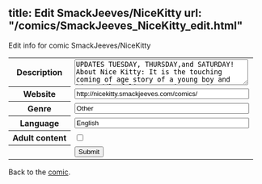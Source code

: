 title: Edit SmackJeeves/NiceKitty
url: "/comics/SmackJeeves_NiceKitty_edit.html"
---
Edit info for comic SmackJeeves/NiceKitty

<form name="comic" action="http://gaepostmail.appspot.com/comic/" method="post">
<table class="comicinfo">
<tr>
<th>Description</th><td><textarea name="description" cols="40" rows="3">UPDATES TUESDAY, THURSDAY,and SATURDAY! About Nice Kitty: It is the touching coming of age story of a young boy and his cuddly feline companion, trying to find love and acceptance in a world fraught with peril and harsh realities. Will the mysterious new friend they meet one fateful day be able to answer the call of their lonely hearts, and bring some life and color to their otherwise blue and lonely world? You'll laugh, you'll cry, you'll pray for it to stop, but It won't because you can't stop the rock and why are you still reading this? You came to read the comic so READ already. This drivel certainly won't help you understand the story any better. Get going! And just remember: Be nice to your kitty, and he'll be NICE to you..........</textarea></td>
</tr>
<tr>
<th>Website</th><td><input type="text" name="url" value="http://nicekitty.smackjeeves.com/comics/" size="40"/></td>
</tr>
<tr>
<th>Genre</th><td><input type="text" name="genre" value="Other" size="40"/></td>
</tr>
<tr>
<th>Language</th><td><input type="text" name="language" value="English" size="40"/></td>
</tr>
<tr>
<th>Adult content</th><td><input type="checkbox" name="adult" value="adult" /></td>
</tr>
<tr>
<th></th><td>
<input type="hidden" name="comic" value="SmackJeeves_NiceKitty" />
<input type="submit" name="submit" value="Submit" />
</td>
</tr>
</table>
</form>

Back to the [comic](SmackJeeves_NiceKitty.html).
